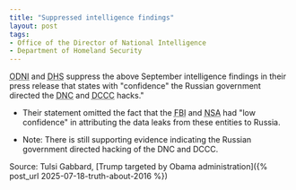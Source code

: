 ```yaml
---
title: "Suppressed intelligence findings"
layout: post
tags:
- Office of the Director of National Intelligence
- Department of Homeland Security
---
```


<abbr title="Office of the Director of National Intelligence">ODNI</abbr> and <abbr title="Department of Homeland Security">DHS</abbr> suppress the above September intelligence findings in their press release that states with "confidence" the Russian government directed the <abbr title="Democrat National Committee">DNC</abbr> and <abbr title="Democratic Congressional Campaign Committee">DCCC</abbr> hacks."

- Their statement omitted the fact that the <abbr title="Federal Bureau of Investigation">FBI</abbr> and <abbr title="National Security Agency">NSA</abbr> had "low confidence" in attributing the data leaks from these entities to Russia.

- Note: There is still supporting evidence indicating the Russian government directed hacking of the DNC and DCCC.

Source: Tulsi Gabbard, [Trump targeted by Obama administration]({% post_url 2025-07-18-truth-about-2016 %})
